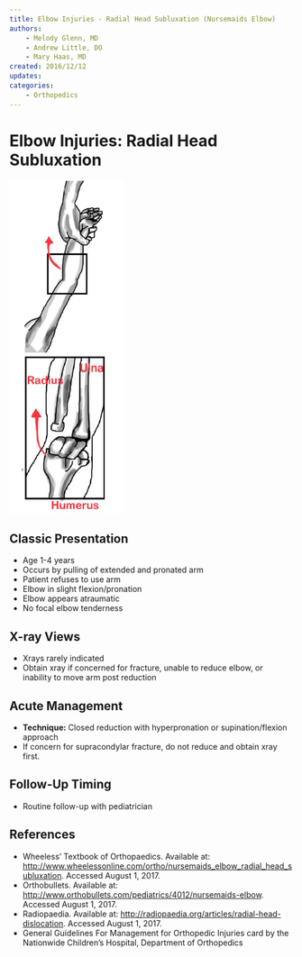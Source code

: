 ```yaml
---
title: Elbow Injuries - Radial Head Subluxation (Nursemaids Elbow)
authors:
    - Melody Glenn, MD
    - Andrew Little, DO
    - Mary Haas, MD
created: 2016/12/12
updates:
categories:
    - Orthopedics
---
```


# Elbow Injuries: Radial Head Subluxation

![Radial head subluxation drawing](media/radial-head-subluxation_image-1.png)

## Classic Presentation

- Age 1-4 years
- Occurs by pulling of extended and pronated arm
- Patient refuses to use arm
- Elbow in slight flexion/pronation
- Elbow appears atraumatic
- No focal elbow tenderness

## X-ray Views

- Xrays rarely indicated
- Obtain xray if concerned for fracture, unable to reduce elbow, or inability to move arm post reduction

## Acute Management

- **Technique:** Closed reduction with hyperpronation or supination/flexion approach
- If concern for supracondylar fracture, do not reduce and obtain xray first.

## Follow-Up Timing

- Routine follow-up with pediatrician

## References

- Wheeless’ Textbook of Orthopaedics. Available at: http://www.wheelessonline.com/ortho/nursemaids_elbow_radial_head_subluxation. Accessed August 1, 2017.
- Orthobullets. Available at: http://www.orthobullets.com/pediatrics/4012/nursemaids-elbow. Accessed August 1, 2017.
- Radiopaedia. Available at: http://radiopaedia.org/articles/radial-head-dislocation. Accessed August 1, 2017.
- General Guidelines For Management for Orthopedic Injuries card by the Nationwide Children’s Hospital, Department of Orthopedics
